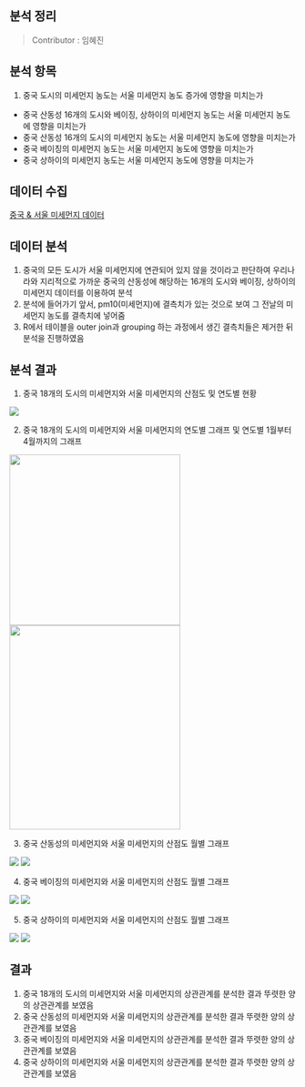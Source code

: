 분석 정리
------------------
> Contributor : 임혜진


분석 항목
-------------------
1. 중국 도시의 미세먼지 농도는 서울 미세먼지 농도 증가에 영향을 미치는가
  * 중국 산동성 16개의 도시와 베이징, 상하이의 미세먼지 농도는 서울 미세먼지 농도에 영향을 미치는가
  * 중국 산동성 16개의 도시의 미세먼지 농도는 서울 미세먼지 농도에 영향을 미치는가
  * 중국 베이징의 미세먼지 농도는 서울 미세먼지 농도에 영향을 미치는가
  * 중국 상하이의 미세먼지 농도는 서울 미세먼지 농도에 영향을 미치는가


데이터 수집
--------------------
[중국 & 서울 미세먼지 데이터](https://aqicn.org/data-platform/register/kr/)


데이터 분석
--------------------
1. 중국의 모든 도시가 서울 미세먼지에 연관되어 있지 않을 것이라고 판단하여 우리나라와 지리적으로 가까운 중국의 산동성에 해당하는 16개의 도시와 베이징, 상하이의 미세먼지 데이터를 이용하여 분석
2. 분석에 들어가기 앞서, pm10(미세먼지)에 결측치가 있는 것으로 보여 그 전날의 미세먼지 농도를 결측치에 넣어줌
3. R에서 테이블을 outer join과 grouping 하는 과정에서 생긴 결측치들은 제거한 뒤 분석을 진행하였음


분석 결과
---------------------
1. 중국 18개의 도시의 미세먼지와 서울 미세먼지의 산점도 및 연도별 현황

<img src="./screenshot/correlation graph between china and korea.png"> 


2. 중국 18개의 도시의 미세먼지와 서울 미세먼지의 연도별 그래프 및 연도별 1월부터 4월까지의 그래프

<img src="./screenshot/graph over 7 years.PNG" width="300"> <img src="./screenshot/graph from jan to apr.PNG" width="300" height = "359">


3. 중국 산동성의 미세먼지와 서울 미세먼지의 산점도 월별 그래프

<img src="./screenshot/correlation graph between shandong and seoul.PNG">

<img src="./screenshot/graph between shandong and seoul.PNG">


4. 중국 베이징의 미세먼지와 서울 미세먼지의 산점도 월별 그래프

<img src="./screenshot/correlation graph between beijing and seoul.PNG">

<img src="./screenshot/graph between beijing and seoul.PNG">


5. 중국 상하이의 미세먼지와 서울 미세먼지의 산점도 월별 그래프

<img src="./screenshot/correlation graph between shanghai and seoul.PNG">

<img src="./screenshot/graph between shanghai and seoul.PNG">


결과
------------------------
1. 중국 18개의 도시의 미세먼지와 서울 미세먼지의 상관관계를 분석한 결과 뚜렷한 양의 상관관계를 보였음
2. 중국 산동성의 미세먼지와 서울 미세먼지의 상관관계를 분석한 결과 뚜렷한 양의 상관관계를 보였음
3. 중국 베이징의 미세먼지와 서울 미세먼지의 상관관계를 분석한 결과 뚜렷한 양의 상관관계를 보였음
4. 중국 상하이의 미세먼지와 서울 미세먼지의 상관관계를 분석한 결과 뚜렷한 양의 상관관계를 보였음
